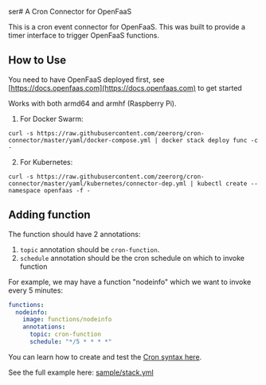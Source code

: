 ser# A Cron Connector for OpenFaaS

This is a cron event connector for OpenFaaS. This was built to provide a timer interface to trigger OpenFaaS functions.

## How to Use

You need to have OpenFaaS deployed first, see [https://docs.openfaas.com](https://docs.openfaas.com) to get started

Works with both armd64 and armhf (Raspberry Pi).

1. For Docker Swarm: 
```
curl -s https://raw.githubusercontent.com/zeerorg/cron-connector/master/yaml/docker-compose.yml | docker stack deploy func -c -
```

2. For Kubernetes:
```
curl -s https://raw.githubusercontent.com/zeerorg/cron-connector/master/yaml/kubernetes/connector-dep.yml | kubectl create --namespace openfaas -f -
```

## Adding function

The function should have 2 annotations:

1. `topic` annotation should be `cron-function`.
2. `schedule` annotation should be the cron schedule on which to invoke function

For example, we may have a function "nodeinfo" which we want to invoke every 5 minutes:

```yaml
functions:
  nodeinfo:
    image: functions/nodeinfo
    annotations:
      topic: cron-function
      schedule: "*/5 * * * *"
```

You can learn how to create and test the [Cron syntax here](https://crontab.guru/every-5-minutes).

See the full example here: [sample/stack.yml](sample/stack.yml)
